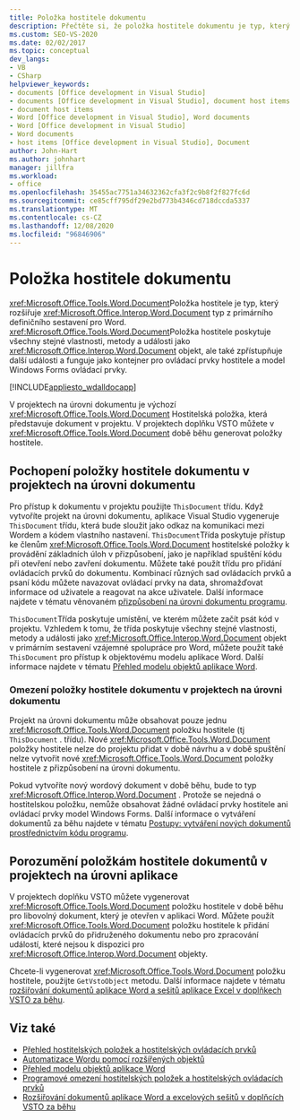 ```yaml
---
title: Položka hostitele dokumentu
description: Přečtěte si, že položka hostitele dokumentu je typ, který rozšiřuje typ dokumentu z primárního definičního sestavení pro Word.
ms.custom: SEO-VS-2020
ms.date: 02/02/2017
ms.topic: conceptual
dev_langs:
- VB
- CSharp
helpviewer_keywords:
- documents [Office development in Visual Studio]
- documents [Office development in Visual Studio], document host items
- document host items
- Word [Office development in Visual Studio], Word documents
- Word [Office development in Visual Studio]
- Word documents
- host items [Office development in Visual Studio], Document
author: John-Hart
ms.author: johnhart
manager: jillfra
ms.workload:
- office
ms.openlocfilehash: 35455ac7751a34632362cfa3f2c9b8f2f827fc6d
ms.sourcegitcommit: ce85cff795df29e2bd773b4346cd718dccda5337
ms.translationtype: MT
ms.contentlocale: cs-CZ
ms.lasthandoff: 12/08/2020
ms.locfileid: "96846906"
---
```

# <a name="document-host-item"></a>Položka hostitele dokumentu
  <xref:Microsoft.Office.Tools.Word.Document>Položka hostitele je typ, který rozšiřuje <xref:Microsoft.Office.Interop.Word.Document> typ z primárního definičního sestavení pro Word. <xref:Microsoft.Office.Tools.Word.Document>Položka hostitele poskytuje všechny stejné vlastnosti, metody a události jako <xref:Microsoft.Office.Interop.Word.Document> objekt, ale také zpřístupňuje další události a funguje jako kontejner pro ovládací prvky hostitele a model Windows Forms ovládací prvky.

 [!INCLUDE[appliesto_wdalldocapp](../vsto/includes/appliesto-wdalldocapp-md.md)]

 V projektech na úrovni dokumentu je výchozí <xref:Microsoft.Office.Tools.Word.Document> Hostitelská položka, která představuje dokument v projektu. V projektech doplňku VSTO můžete v <xref:Microsoft.Office.Tools.Word.Document> době běhu generovat položky hostitele.

## <a name="understand-the-document-host-item-in-document-level-projects"></a>Pochopení položky hostitele dokumentu v projektech na úrovni dokumentu
 Pro přístup k dokumentu v projektu použijte `ThisDocument` třídu. Když vytvoříte projekt na úrovni dokumentu, aplikace Visual Studio vygeneruje `ThisDocument` třídu, která bude sloužit jako odkaz na komunikaci mezi Wordem a kódem vlastního nastavení. `ThisDocument`Třída poskytuje přístup ke členům <xref:Microsoft.Office.Tools.Word.Document> hostitelské položky k provádění základních úloh v přizpůsobení, jako je například spuštění kódu při otevření nebo zavření dokumentu. Můžete také použít třídu pro přidání ovládacích prvků do dokumentu. Kombinací různých sad ovládacích prvků a psaní kódu můžete navazovat ovládací prvky na data, shromažďovat informace od uživatele a reagovat na akce uživatele. Další informace najdete v tématu věnovaném [přizpůsobení na úrovni dokumentu programu](../vsto/programming-document-level-customizations.md).

 `ThisDocument`Třída poskytuje umístění, ve kterém můžete začít psát kód v projektu. Vzhledem k tomu, že třída poskytuje všechny stejné vlastnosti, metody a události jako <xref:Microsoft.Office.Interop.Word.Document> objekt v primárním sestavení vzájemné spolupráce pro Word, můžete použít také `ThisDocument` pro přístup k objektovému modelu aplikace Word. Další informace najdete v tématu [Přehled modelu objektů aplikace Word](../vsto/word-object-model-overview.md).

### <a name="limitations-of-the-document-host-item-in-document-level-projects"></a>Omezení položky hostitele dokumentu v projektech na úrovni dokumentu
 Projekt na úrovni dokumentu může obsahovat pouze jednu <xref:Microsoft.Office.Tools.Word.Document> položku hostitele (tj `ThisDocument` . třídu). Nové <xref:Microsoft.Office.Tools.Word.Document> položky hostitele nelze do projektu přidat v době návrhu a v době spuštění nelze vytvořit nové <xref:Microsoft.Office.Tools.Word.Document> položky hostitele z přizpůsobení na úrovni dokumentu.

 Pokud vytvoříte nový wordový dokument v době běhu, bude to typ <xref:Microsoft.Office.Interop.Word.Document> . Protože se nejedná o hostitelskou položku, nemůže obsahovat žádné ovládací prvky hostitele ani ovládací prvky model Windows Forms. Další informace o vytváření dokumentů za běhu najdete v tématu [Postupy: vytváření nových dokumentů prostřednictvím kódu programu](../vsto/how-to-programmatically-create-new-documents.md).

## <a name="understand-document-host-items-in-application-level-projects"></a>Porozumění položkám hostitele dokumentů v projektech na úrovni aplikace
 V projektech doplňku VSTO můžete vygenerovat <xref:Microsoft.Office.Tools.Word.Document> položku hostitele v době běhu pro libovolný dokument, který je otevřen v aplikaci Word. Můžete použít <xref:Microsoft.Office.Tools.Word.Document> položku hostitele k přidání ovládacích prvků do přidruženého dokumentu nebo pro zpracování událostí, které nejsou k dispozici pro <xref:Microsoft.Office.Interop.Word.Document> objekty.

 Chcete-li vygenerovat <xref:Microsoft.Office.Tools.Word.Document> položku hostitele, použijte `GetVstoObject` metodu. Další informace najdete v tématu [rozšiřování dokumentů aplikace Word a sešitů aplikace Excel v doplňkech VSTO za běhu](../vsto/extending-word-documents-and-excel-workbooks-in-vsto-add-ins-at-run-time.md).

## <a name="see-also"></a>Viz také
- [Přehled hostitelských položek a hostitelských ovládacích prvků](../vsto/host-items-and-host-controls-overview.md)
- [Automatizace Wordu pomocí rozšířených objektů](../vsto/automating-word-by-using-extended-objects.md)
- [Přehled modelu objektů aplikace Word](../vsto/word-object-model-overview.md)
- [Programové omezení hostitelských položek a hostitelských ovládacích prvků](../vsto/programmatic-limitations-of-host-items-and-host-controls.md)
- [Rozšiřování dokumentů aplikace Word a excelových sešitů v doplňcích VSTO za běhu](../vsto/extending-word-documents-and-excel-workbooks-in-vsto-add-ins-at-run-time.md)
